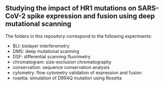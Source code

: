 ## Studying the impact of HR1 mutations on SARS-CoV-2 spike expression and fusion using deep mutational scanning

The folders in this repository correspond to the following experiments:
* BLI: biolayer interferometry
* DMS: deep mutational scanning
* DSF: differential scanning fluorimetry
* chromatogram: size-exclusion chromatography
* conservation: sequence conservation analysis
* cytometry: flow cytometry validation of expression and fusion
* rosetta: simulation of D994Q mutation using Rosetta

